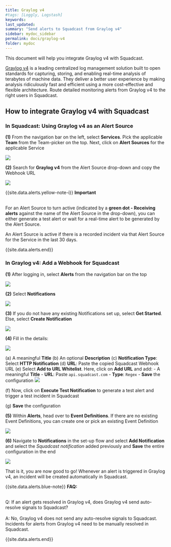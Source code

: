 ```yaml
---
title: Graylog v4
#tags: [Loggly, Logstash]
keywords: 
last_updated: 
summary: "Send alerts to Squadcast from Graylog v4"
sidebar: mydoc_sidebar
permalink: docs/graylog-v4
folder: mydoc
---
```


This document will help you integrate Graylog v4 with Squadcast.
 
[Graylog v4](https://www.graylog.org/products/latestversion) is a leading centralized log management solution built to open standards for capturing, storing, and enabling real-time analysis of terabytes of machine data. They deliver a better user experience by making analysis ridiculously fast and efficient using a more cost-effective and flexible architecture.
Route detailed monitoring alerts from Graylog v4 to the right users in Squadcast.

## How to integrate Graylog v4 with Squadcast

### In Squadcast: Using Graylog v4 as an Alert Source

**(1)** From the navigation bar on the left, select **Services**. Pick the applicable **Team** from the Team-picker on the top. Next, click on **Alert Sources** for the applicable Service

![](../.gitbook/assets/alert\_source\_1.png)

**(2)** Search for **Graylog v4** from the Alert Source drop-down and copy the Webhook URL

![](../.gitbook/assets/graylog-v4-1.png)

{{site.data.alerts.yellow-note-i}}
<b>Important</b><br/><br/>
<p>For an Alert Source to turn active (indicated by a <b>green dot - Receiving alerts</b> against the name of the Alert Source in the drop-down), you can either generate a test alert or wait for a real-time alert to be generated by the Alert Source.</p>
<p>An Alert Source is active if there is a recorded incident via that Alert Source for the Service in the last 30 days.</p>
{{site.data.alerts.end}}

### In Graylog v4: Add a Webhook for Squadcast

**(1)** After logging in, select **Alerts** from the navigation bar on the top

![](../.gitbook/assets/graylog-v4-2.png)

**(2)** Select **Notifications**

![](../.gitbook/assets/graylog-v4-3.png)

**(3)** If you do not have any existing Notifications set up, select **Get Started**. Else, select **Create Notification** 

![](../.gitbook/assets/graylog-v4-4.png)

**(4)** Fill in the details:

![](../.gitbook/assets/graylog-v4-5.png)

(a) A meaningful **Title**
(b) An optional **Description**
(c) **Notification Type**: Select **HTTP Notification**
(d) **URL**: Paste the copied Squadcast Webhook URL
(e) Select **Add to URL Whitelist**. Here, click on **Add URL** and add:
    - A meaningful **Title**
    - **URL**: Paste `api.squadcast.com`
    - **Type**: `Regex`
    - **Save** the configuration
![](../.gitbook/assets/graylog-v4-6.png)

(f) Now, click on **Execute Test Notification** to generate a test alert and trigger a test incident in Squadcast

(g) **Save** the configuration

**(5)** Within **Alerts**, head over to **Event Definitions**. If there are no existing Event Definitions, you can create one or pick an existing Event Definition

![](../.gitbook/assets/graylog-v4-7.png)

**(6)** Navigate to **Notifications** in the set-up flow and select **Add Notification** and select the *Squadcast notification* added previously and **Save** the entire configuration in the end

![](../.gitbook/assets/graylog-v4-8.png)

That is it, you are now good to go! Whenever an alert is triggered in Graylog v4, an incident will be created automatically in Squadcast.

{{site.data.alerts.blue-note}}
<b>FAQ:</b>
<br/><br/><p>Q: If an alert gets resolved in Graylog v4, does Graylog v4 send auto-resolve signals to Squadcast?<br/><br/>A: No, Graylog v4 does not send any auto-resolve signals to Squadcast. Incidents for alerts from Graylog v4 need to be manually resolved in Squadcast.</p>
{{site.data.alerts.end}}